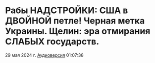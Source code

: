 # Рабы НАДСТРОЙКИ: США в ДВОЙНОЙ петле! Черная метка Украины. Щелин: эра отмирания СЛАБЫХ государств.

29 мая 2024 г. [Аудиоверсия](https://e.pcloud.link/publink/show?code=XZYnndZ5jFHUrL53c5x60O2ttlin56wSRu7) 01:07:38
